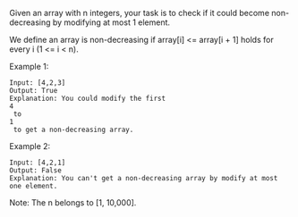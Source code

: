 Given an array with n integers, your task is to check if it could become non-decreasing by modifying at most 1 element.

We define an array is non-decreasing if array[i] <= array[i + 1] holds for every i (1 <= i < n).

Example 1:

~~~
Input: [4,2,3]
Output: True
Explanation: You could modify the first
4
 to
1
 to get a non-decreasing array.
~~~

Example 2:

~~~
Input: [4,2,1]
Output: False
Explanation: You can't get a non-decreasing array by modify at most one element.
~~~

Note: The n belongs to [1, 10,000].
